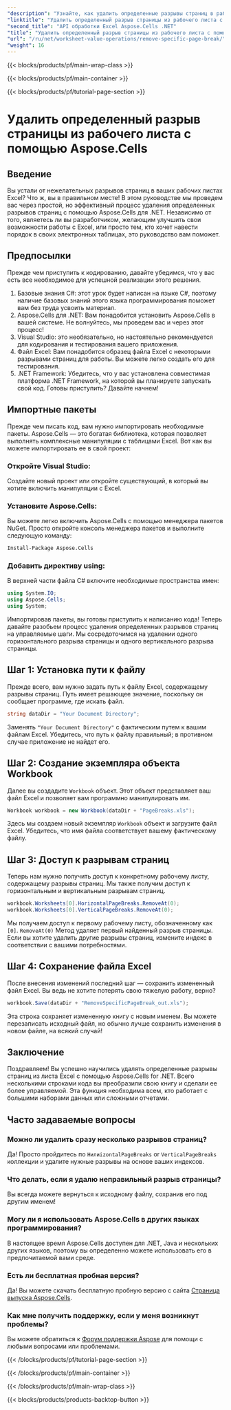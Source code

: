 ```yaml
---
"description": "Узнайте, как удалить определенные разрывы страниц в рабочих листах Excel с помощью Aspose.Cells для .NET, следуя этому подробному пошаговому руководству."
"linktitle": "Удалить определенный разрыв страницы из рабочего листа с помощью Aspose.Cells"
"second_title": "API обработки Excel Aspose.Cells .NET"
"title": "Удалить определенный разрыв страницы из рабочего листа с помощью Aspose.Cells"
"url": "/ru/net/worksheet-value-operations/remove-specific-page-break/"
"weight": 16
---
```


{{< blocks/products/pf/main-wrap-class >}}

{{< blocks/products/pf/main-container >}}

{{< blocks/products/pf/tutorial-page-section >}}

# Удалить определенный разрыв страницы из рабочего листа с помощью Aspose.Cells

## Введение
Вы устали от нежелательных разрывов страниц в ваших рабочих листах Excel? Что ж, вы в правильном месте! В этом руководстве мы проведем вас через простой, но эффективный процесс удаления определенных разрывов страниц с помощью Aspose.Cells для .NET. Независимо от того, являетесь ли вы разработчиком, желающим улучшить свои возможности работы с Excel, или просто тем, кто хочет навести порядок в своих электронных таблицах, это руководство вам поможет. 
## Предпосылки
Прежде чем приступить к кодированию, давайте убедимся, что у вас есть все необходимое для успешной реализации этого решения.
1. Базовые знания C#: этот урок будет написан на языке C#, поэтому наличие базовых знаний этого языка программирования поможет вам без труда усвоить материал.
2. Aspose.Cells для .NET: Вам понадобится установить Aspose.Cells в вашей системе. Не волнуйтесь, мы проведем вас и через этот процесс!
3. Visual Studio: это необязательно, но настоятельно рекомендуется для кодирования и тестирования вашего приложения.
4. Файл Excel: Вам понадобится образец файла Excel с некоторыми разрывами страниц для работы. Вы можете легко создать его для тестирования.
5. .NET Framework: Убедитесь, что у вас установлена совместимая платформа .NET Framework, на которой вы планируете запускать свой код.
Готовы приступить? Давайте начнем!
## Импортные пакеты
Прежде чем писать код, вам нужно импортировать необходимые пакеты. Aspose.Cells — это богатая библиотека, которая позволяет выполнять комплексные манипуляции с таблицами Excel. Вот как вы можете импортировать ее в свой проект:
### Откройте Visual Studio: 
Создайте новый проект или откройте существующий, в который вы хотите включить манипуляции с Excel.
### Установите Aspose.Cells: 
Вы можете легко включить Aspose.Cells с помощью менеджера пакетов NuGet. Просто откройте консоль менеджера пакетов и выполните следующую команду:
```bash
Install-Package Aspose.Cells
```
### Добавить директиву using: 
В верхней части файла C# включите необходимые пространства имен:
```csharp
using System.IO;
using Aspose.Cells;
using System;
```
Импортировав пакеты, вы готовы приступить к написанию кода!
Теперь давайте разобьем процесс удаления определенных разрывов страниц на управляемые шаги. Мы сосредоточимся на удалении одного горизонтального разрыва страницы и одного вертикального разрыва страницы.
## Шаг 1: Установка пути к файлу
Прежде всего, вам нужно задать путь к файлу Excel, содержащему разрывы страниц. Путь имеет решающее значение, поскольку он сообщает программе, где искать файл.
```csharp
string dataDir = "Your Document Directory";
```
Заменять `"Your Document Directory"` с фактическим путем к вашим файлам Excel. Убедитесь, что путь к файлу правильный; в противном случае приложение не найдет его.
## Шаг 2: Создание экземпляра объекта Workbook
Далее вы создадите `Workbook` объект. Этот объект представляет ваш файл Excel и позволяет вам программно манипулировать им.
```csharp
Workbook workbook = new Workbook(dataDir + "PageBreaks.xls");
```
Здесь мы создаем новый экземпляр `Workbook` объект и загрузите файл Excel. Убедитесь, что имя файла соответствует вашему фактическому файлу.
## Шаг 3: Доступ к разрывам страниц
Теперь нам нужно получить доступ к конкретному рабочему листу, содержащему разрывы страниц. Мы также получим доступ к горизонтальным и вертикальным разрывам страниц.
```csharp
workbook.Worksheets[0].HorizontalPageBreaks.RemoveAt(0);
workbook.Worksheets[0].VerticalPageBreaks.RemoveAt(0);
```
Мы получаем доступ к первому рабочему листу, обозначенному как `[0]`. `RemoveAt(0)` Метод удаляет первый найденный разрыв страницы. Если вы хотите удалить другие разрывы страниц, измените индекс в соответствии с вашими потребностями.
## Шаг 4: Сохранение файла Excel
После внесения изменений последний шаг — сохранить измененный файл Excel. Вы ведь не хотите потерять свою тяжелую работу, верно?
```csharp
workbook.Save(dataDir + "RemoveSpecificPageBreak_out.xls");
```
Эта строка сохраняет измененную книгу с новым именем. Вы можете перезаписать исходный файл, но обычно лучше сохранить изменения в новом файле, на всякий случай!
## Заключение
Поздравляем! Вы успешно научились удалять определенные разрывы страниц из листа Excel с помощью Aspose.Cells for .NET. Всего несколькими строками кода вы преобразили свою книгу и сделали ее более управляемой. Эта функция необходима всем, кто работает с большими наборами данных или сложными отчетами.
## Часто задаваемые вопросы
### Можно ли удалить сразу несколько разрывов страниц?
Да! Просто пройдитесь по `HилиizontalPageBreaks` or `VerticalPageBreaks` коллекции и удалите нужные разрывы на основе ваших индексов.
### Что делать, если я удалю неправильный разрыв страницы?
Вы всегда можете вернуться к исходному файлу, сохранив его под другим именем!
### Могу ли я использовать Aspose.Cells в других языках программирования?
В настоящее время Aspose.Cells доступен для .NET, Java и нескольких других языков, поэтому вы определенно можете использовать его в предпочитаемой вами среде.
### Есть ли бесплатная пробная версия?
Да! Вы можете скачать бесплатную пробную версию с сайта [Страница выпуска Aspose.Cells](https://releases.aspose.com/cells/net/).
### Как мне получить поддержку, если у меня возникнут проблемы?
Вы можете обратиться к [Форум поддержки Aspose](https://forum.aspose.com/c/cells/9) для помощи с любыми вопросами или проблемами.

{{< /blocks/products/pf/tutorial-page-section >}}

{{< /blocks/products/pf/main-container >}}

{{< /blocks/products/pf/main-wrap-class >}}

{{< blocks/products/products-backtop-button >}}